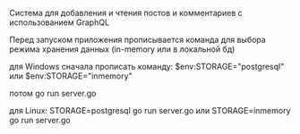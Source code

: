 Система для добавления и чтения постов и комментариев с использованием GraphQL

Перед запуском приложения прописывается команда для выбора режима хранения данных (in-memory или в локальной бд)

для Windows сначала прописать команду:
$env:STORAGE="postgresql"
или
$env:STORAGE="inmemory"

потом go run server.go

для Linux:
STORAGE=postgresql go run server.go
или
STORAGE=inmemory go run server.go
